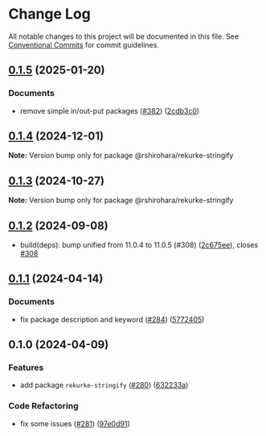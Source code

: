 # Change Log

All notable changes to this project will be documented in this file.
See [Conventional Commits](https://conventionalcommits.org) for commit guidelines.

## [0.1.5](https://github.com/RShirohara/unified-webnovel/compare/@rshirohara/rekurke-stringify@0.1.4...@rshirohara/rekurke-stringify@0.1.5) (2025-01-20)

### Documents

* remove simple in/out-put packages  ([#382](https://github.com/RShirohara/unified-webnovel/issues/382)) ([2cdb3c0](https://github.com/RShirohara/unified-webnovel/commit/2cdb3c013a196dae581864743a3c70dd9e61026f))

## [0.1.4](https://github.com/RShirohara/unified-webnovel/compare/@rshirohara/rekurke-stringify@0.1.3...@rshirohara/rekurke-stringify@0.1.4) (2024-12-01)

**Note:** Version bump only for package @rshirohara/rekurke-stringify

## [0.1.3](https://github.com/RShirohara/unified-webnovel/compare/@rshirohara/rekurke-stringify@0.1.2...@rshirohara/rekurke-stringify@0.1.3) (2024-10-27)

**Note:** Version bump only for package @rshirohara/rekurke-stringify

## [0.1.2](https://github.com/RShirohara/unified-webnovel/compare/@rshirohara/rekurke-stringify@0.1.1...@rshirohara/rekurke-stringify@0.1.2) (2024-09-08)

* build(deps): bump unified from 11.0.4 to 11.0.5 (#308) ([2c675ee](https://github.com/RShirohara/unified-webnovel/commit/2c675ee)), closes [#308](https://github.com/RShirohara/unified-webnovel/issues/308)

## [0.1.1](https://github.com/RShirohara/unified-webnovel/compare/@rshirohara/rekurke-stringify@0.1.0...@rshirohara/rekurke-stringify@0.1.1) (2024-04-14)

### Documents

* fix package description and keyword ([#284](https://github.com/RShirohara/unified-webnovel/issues/284)) ([5772405](https://github.com/RShirohara/unified-webnovel/commit/5772405051d050e8e7a6f9fbf2e03c6b88304e54))

## 0.1.0 (2024-04-09)

### Features

* add package `rekurke-stringify` ([#280](https://github.com/RShirohara/unified-webnovel/issues/280)) ([632233a](https://github.com/RShirohara/unified-webnovel/commit/632233a950e58fda1d39e9d4053b8f0303c16e3a))

### Code Refactoring

* fix some issues ([#281](https://github.com/RShirohara/unified-webnovel/issues/281)) ([97e0d91](https://github.com/RShirohara/unified-webnovel/commit/97e0d9136b0e310dedad44e581ba70eea6d23e30))
